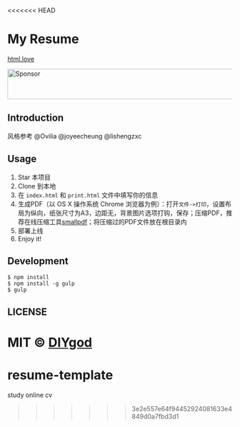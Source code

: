 <<<<<<< HEAD
# My Resume

[html.love](http://html.love)

<a target='_blank' rel='nofollow' href='https://app.codesponsor.io/link/ucdjQF7wcNNiWY9mCEpAeGLz/DIYgod/Resume'>
  <img alt='Sponsor' width='888' height='68' src='https://app.codesponsor.io/embed/ucdjQF7wcNNiWY9mCEpAeGLz/DIYgod/Resume.svg' />
</a>

## Introduction

风格参考 @Ovilia @joyeecheung @lishengzxc

## Usage

1. Star 本项目
1. Clone 到本地
1. 在 `index.html` 和 `print.html` 文件中填写你的信息
1. 生成PDF（以 OS X 操作系统 Chrome 浏览器为例）：打开`文件->打印`，设置布局为纵向，纸张尺寸为A3，边距无，背景图片选项打钩，保存；压缩PDF，推荐在线压缩工具[smallpdf](http://smallpdf.com/cn/compress-pdf)；将压缩过的PDF文件放在根目录内
1. 部署上线
1. Enjoy it!

## Development

```
$ npm install
$ npm install -g gulp
$ gulp
```

## LICENSE

MIT © [DIYgod](http://github.com/DIYgod)
=======
# resume-template
study online cv
>>>>>>> 3e2e557e64f94452924081633e4849d0a7fbd3d1
